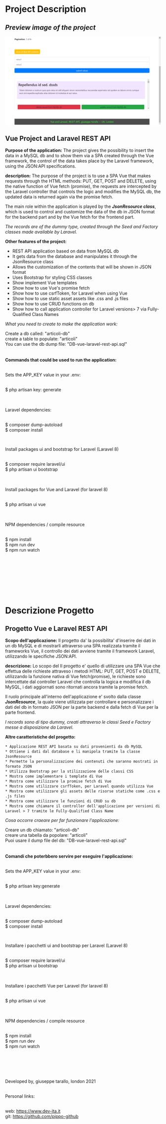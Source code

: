 # Project Description


## *Preview image of the project*


![project image not present](screenShot/restApiVueLaravel.png)

Vue Project and Laravel REST API 
--------------------------------

**Purpose of the application:** The project gives the possibility to insert the data in a MySQL db and to show them via a SPA created through the Vue framework, the control of the data takes place by the Laravel framework, using the JSON:API specifications.

**description:** The purpose of the project is to use a SPA Vue that makes requests through the HTML methods: PUT, GET, POST and DELETE, using the native function of Vue fetch (promise), the requests are intercepted by the Laravel controller that controls the logic and modifies the MySQL db, the updated data is returned again via the promise fetch.

The main role within the application is played by the ***JsonResource class***, which is used to control and customize the data of the db in JSON format for the backend part and by the Vue fetch for the frontend part.


*The records are of the dummy type, created through the Seed and Factory classes made available by Laravel.*

**Other features of the project:**

* REST API application based on data from MySQL db
* It gets data from the database and manipulates it through the JsonResource class
* Allows the customization of the contents that will be shown in JSON format
* Uses Bootstrap for styling CSS classes
* Show implement Vue templates
* Show how to use Vue's promise fetch
* Show how to use csrfToken, for Laravel when using Vue
* Show how to use static asset assets like .css and .js files
* Show how to use CRUD functions on db
* Show how to call application controller for Laravel versions> 7 via Fully-Qualified Class Names



*What you need to create to make the application work:*

Create a db called: "articoli-db"<br/>
create a table to populate: "articoli" <br/>
You can use the db dump file: "DB-vue-laravel-rest-api.sql"
<br/>
<br/>
<br/>
**Commands that could be used to run the application:**

<br/>
Sets the APP_KEY value in your .env: <br/> <br/>

$ php artisan key: generate <br/> <br/>
<br/>

Laravel dependencies: <br/> <br/>

$ composer dump-autoload <br/>
$ composer install <br/>

<br/>

Install packages ui and bootstrap for Laravel (Laravel 8)<br/><br/>

$ composer require laravel/ui<br/>
$ php artisan ui bootstrap<br/>
<br/><br/>

Install packages for Vue and Laravel (for laravel 8)<br/><br/>

$ php artisan ui vue<br/>
<br/><br/>

NPM dependencies / compile resource<br/><br/>

$ npm install<br/>
$ npm run dev<br/>
$ npm run watch<br/>

<br/> <br/>





<br />
<br />
<br />
<br />



# Descrizione Progetto

Progetto Vue e Laravel REST API 
-------------------------------

**Scopo dell'applicazione:** Il progetto da' la possibilita' d'inserire dei dati in un db MySQL e di mostrarli attraverso una SPA realizzata tramite il frameworks Vue, il controllo dei dati avviene tramite il framework Laravel, utilizzando le specifiche JSON:API.

**descrizione:** Lo scopo del Il progetto e' quello di utilizzare una SPA Vue che effettua delle richieste attraveso i metodi HTML: PUT, GET, POST e DELETE, utilizzando la funzione nativa di Vue fetch(promise), le richieste sono intercettate dal controller Laravel che controlla la logica e modifica il db MySQL, i dati aggiornati sono ritornati ancora tramite la promise fetch.

Il ruolo principale all'interno dell'applicazione e' svolto dalla classe ***JsonResource***, la quale viene utilizzata per controllare e personalizzare  i dati del db in formato JSON per la parte backend e dalla fetch di Vue per la parte frontend.


*I records sono di tipo dummy, creati attraverso le classi Seed e Factory messe a disposizione da Laravel.*


**Altre caratteristiche del progetto:**

	* Applicazione REST API basata su dati provenienti da db MySQL
	* Ottiene i dati dal database e li manipola tramite la classe JsonResource
	* Permette la personalizzazione dei contenuti che saranno mostrati in formato JSON
	* Utilizza Bootstrap per la stilizzazione delle classi CSS
	* Mostra come implementare i template di Vue
	* Mostra come utilizzare la promise fetch di Vue
	* Mostra come utilizzare csrfToken, per Laravel quando utilizza Vue
	* Mostra come utilizzare gli assets delle risorse statiche come .css e .js files
	* Mostra come utilizzare le funzioni di CRUD su db
	* Mostra come chiamare il controller dell'applicazione per versioni di Laravel > 7 tramite le Fully-Qualified Class Name



*Cosa occorre craeare per far funzionare l'applicazione:*

Creare un db chiamato: "articoli-db"<br/>
creare una tabella da popolare: "articoli"<br/>
Puoi usare il dump file del db: "DB-vue-laravel-rest-api.sql" 
<br/>
<br/>
<br/>
**Comandi che poterbbero servire per eseguire l'applicazione:**

<br/>
Sets the APP_KEY value in your .env:<br/><br/>

$ php artisan key:generate <br/><br/>
<br/>

Laravel dependencies:<br/><br/>

$ composer dump-autoload<br/>
$ composer install<br/>

<br/>



Installare i pacchetti ui and bootstrap per Laravel (Laravel 8)<br/><br/>

$ composer require laravel/ui<br/>
$ php artisan ui bootstrap<br/>
<br/><br/>

Installare i pacchetti  Vue per Laravel (for laravel 8)<br/><br/>

$ php artisan ui vue<br/>
<br/><br/>

NPM dependencies / compile resource<br/><br/>

$ npm install<br/>
$ npm run dev<br/>
$ npm run watch<br/>

<br/><br/><br/><br/>



Developed by, giuseppe tarallo, london 2021
<br/><br/>

Personal links:
<br/><br/>

web: https://www.dev-ita.it <br/>
git: https://github.com/pippo-github

